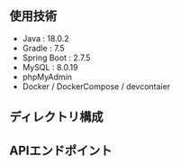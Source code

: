 ## 使用技術
- Java : 18.0.2
- Gradle : 7.5
- Spring Boot : 2.7.5
- MySQL : 8.0.19
- phpMyAdmin
- Docker / DockerCompose / devcontaier

## ディレクトリ構成
## APIエンドポイント